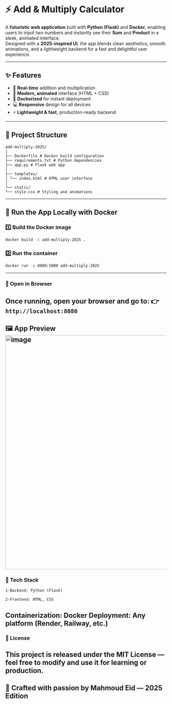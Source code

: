 # ⚡ Add & Multiply Calculator

A **futuristic web application** built with **Python (Flask)** and **Docker**, enabling users to input two numbers and instantly see their **Sum** and **Product** in a sleek, animated interface.  
Designed with a **2025-inspired UI**, the app blends clean aesthetics, smooth animations, and a lightweight backend for a fast and delightful user experience.

---

## ✨ Features

- 🧮 **Real-time** addition and multiplication  
- 🎨 **Modern, animated** interface (HTML + CSS)  
- 🐳 **Dockerized** for instant deployment  
- 💻 **Responsive** design for all devices  
- ⚡ **Lightweight & fast**, production-ready backend  

---

## 🧩 Project Structure
```
add-multiply-2025/
│
├── Dockerfile # Docker build configuration
├── requirements.txt # Python dependencies
├── app.py # Flask web app
│
├── templates/
│ └── index.html # HTML user interface
│
└── static/
└── style.css # Styling and animations
```
---

## 🐳 Run the App Locally with Docker

### 1️⃣ Build the Docker image
```bash
docker build -t add-multiply-2025 .
```
### 2️⃣ Run the container
```bash
docker run -p 8080:5000 add-multiply-2025
```
---
### 🚀 Open in Browser
Once running, open your browser and go to:
👉``` http://localhost:8080```
---
🖼️ App Preview 
<img width="1366" height="730" alt="image" src="https://github.com/user-attachments/assets/2aafac8c-4809-40f7-8b02-9a47aac059c2" />
---
### 🧠 Tech Stack
    1-Backend: Python (Flask)

    2-Frontend: HTML, CSS

Containerization: Docker
Deployment: Any platform (Render, Railway, etc.)
---
### 📜 License
This project is released under the MIT License — feel free to modify and use it for learning or production.
---
💬 Crafted with passion by Mahmoud Eid — 2025 Edition
---
